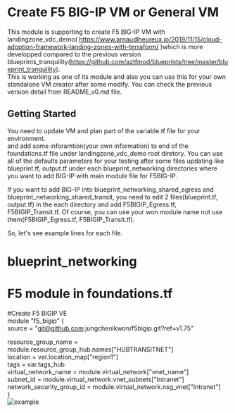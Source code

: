 # Create F5 BIG-IP VM or General VM
This module is supporting to create F5 BIG-IP VM with landingzone_vdc_demo( https://www.arnaudlheureux.io/2019/11/15/cloud-adoption-framework-landing-zones-with-terraform/ )which is more developped compared to the previous version blueprints_tranquility(https://github.com/aztfmod/blueprints/tree/master/blueprint_tranquility).<br>
This is working as one of its module and also you can use this for your own standalone VM creator after some modify.
You can check the previous version detail from README_v0.md file.

## Getting Started
You need to update VM and plan part of the variable.tf file for your environment.<br/>
and add some inforamtion(your own information) to end of the foundations.tf file under landingzone_vdc_demo root diretory.
You can use all of the defaults parameters for your testing after some files updating like blueprint.tf, output.tf under each blueprint_networking directories where you want to add BIG-IP with main module file for F5BIG-IP.

If you want to add BIG-IP into blueprint_networking_shared_egress and blueprint_networking_shared_transit, you need to edit 2 files(blueprint.tf, output.tf) in the each directory and add F5BIGIP_Egress.tf, F5BIGIP_Transit.tf.
Of course, you can use your won module name not use them(F5BIGIP_Egress.tf, F5BIGIP_Transit.tf).

So, let's see example lines for each file.
# blueprint_networking


  
# F5 module in foundations.tf
#Create F5 BIGIP VE<br>
module "f5_bigip" {<br>
 source  = "git@github.com:jungcheolkwon/f5bigip.git?ref=v1.75"<br>

 resource_group_name       = module.resource_group_hub.names["HUBTRANSITNET"]<br>
 location                  = var.location_map["region1"]<br>
 tags                      = var.tags_hub<br>
 virtual_network_name      = module.virtual_network["vnet_name"]<br>
 subnet_id                 = module.virtual_network.vnet_subnets["Intranet"]<br>
 network_security_group_id = module.virtual_network.nsg_vnet["Intranet"]<br>
}<br>
![example](https://github.com/jungcheolkwon/f5-bigip/blob/master/foundations.tf.png)

